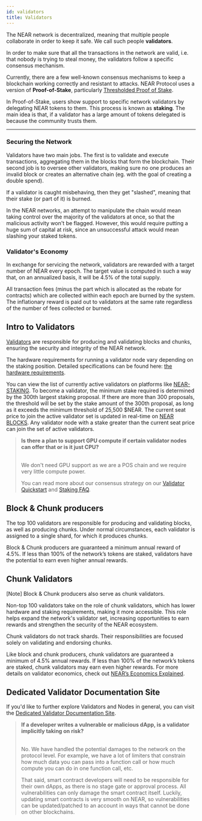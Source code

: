 ```yaml
---
id: validators
title: Validators
---
```


The NEAR network is decentralized, meaning that multiple people collaborate in order to keep it safe. We call such people **validators**.

In order to make sure that all the transactions in the network are valid, i.e. that nobody is trying to steal money, the validators follow a specific consensus
mechanism.

Currently, there are a few well-known consensus mechanisms to keep a blockchain working correctly and resistant to attacks.
NEAR Protocol uses a version of **Proof-of-Stake**, particularly [Thresholded Proof of Stake](https://near.org/blog/thresholded-proof-of-stake/).

In Proof-of-Stake, users show support to specific network validators by delegating NEAR tokens to them. This process is known as **staking**. The main idea is that, if a validator has a large amount of tokens delegated is because the community trusts them.

---

### Securing the Network
Validators have two main jobs. The first is to validate and execute transactions, aggregating them in the blocks that form the blockchain. Their second job is to oversee other validators, making sure no one produces an invalid block or creates an alternative chain (eg. with the goal of creating a double spend).

If a validator is caught misbehaving, then they get "slashed", meaning that their stake (or part of it) is burned.

In the NEAR networks, an attempt to manipulate the chain would mean taking control over the majority of the validators at once, so that the malicious activity won't be flagged. However, this would require putting a huge sum of capital at risk, since an unsuccessful attack would mean slashing your staked tokens.

### Validator's Economy
In exchange for servicing the network, validators are rewarded with a target number of NEAR every epoch. The target value is computed in such a way that, on an annualized basis, it will be 4.5% of the total supply.

All transaction fees (minus the part which is allocated as the rebate for contracts) which are collected within each epoch are burned by the system. The inflationary reward is paid out to validators at the same rate regardless of the number of fees collected or burned.


## Intro to Validators

[Validators](https://pages.near.org/papers/the-official-near-white-paper/#economics) are responsible for producing and validating blocks and chunks, ensuring the security and integrity of the NEAR network.

The hardware requirements for running a validator node vary depending on the staking position. Detailed specifications can be found here: [the hardware requirements](https://near-nodes.io/validator/hardware-validator).

You can view the list of currently active validators on platforms like [NEAR-STAKING](https://near-staking.com/stats). To become a validator, the minimum stake required is determined by the 300th largest staking proposal. If there are more than 300 proposals, the threshold will be set by the stake amount of the 300th proposal, as long as it exceeds the minimum threshold of 25,500 $NEAR. The current seat price to join the active validator set is updated in real-time on [NEAR BLOCKS](https://nearblocks.io/node-explorer). Any validator node with a stake greater than the current seat price can join the set of active validators.

<blockquote className="lesson">
<strong>Is there a plan to support GPU compute if certain validator nodes can offer that or is it just CPU?</strong><br /><br />

We don't need GPU support as we are a POS chain and we require very little compute power.

You can read more about our consensus strategy on our <a href="https://github.com/near/wiki/blob/master/Archive/validators/about.md" target="_blank" rel="noopener noreferrer">Validator Quickstart</a> and <a href="https://github.com/near/wiki/blob/master/Archive/validators/faq.md" target="_blank" rel="noopener noreferrer">Staking FAQ</a>.
</blockquote>

## Block & Chunk producers
The top 100 validators are responsible for producing and validating blocks, as well as producing chunks. Under normal circumstances, each validator is assigned to a single shard, for which it produces chunks.

Block & Chunk producers are guaranteed a minimum annual reward of 4.5%. If less than 100% of the network’s tokens are staked, validators have the potential to earn even higher annual rewards.

## Chunk Validators

[Note] Block & Chunk producers also serve as chunk validators.

Non-top 100 validators take on the role of chunk validators, which has lower hardware and staking requirements, making it more accessible. This role helps expand the network's validator set, increasing opportunities to earn rewards and strengthen the security of the NEAR ecosystem.

Chunk validators do not track shards. Their responsibilities are focused solely on validating and endorsing chunks.

Like block and chunk producers, chunk validators are guaranteed a minimum of 4.5% annual rewards. If less than 100% of the network’s tokens are staked, chunk validators may earn even higher rewards. For more details on validator economics, check out [NEAR’s Economics Explained](https://near.org/blog/near-protocol-economics/).

## Dedicated Validator Documentation Site

If you'd like to further explore Validators and Nodes in general, you can visit the [Dedicated Validator Documentation Site](https://near-nodes.io/).

<blockquote className="lesson">
<strong>If a developer writes a vulnerable or malicious dApp, is a validator implicitly taking on risk?</strong><br /><br />

No. We have handled the potential damages to the network on the protocol level. For example, we have a lot of limiters that constrain how much data you can pass into a function call or how much compute you can do in one function call, etc.

That said, smart contract developers will need to be responsible for their own dApps, as there is no stage gate or approval process. All vulnerabilities can only damage the smart contract itself. Luckily, updating smart contracts is very smooth on NEAR, so vulnerabilities can be updated/patched to an account in ways that cannot be done on other blockchains.
</blockquote>
